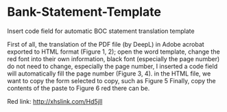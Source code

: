 # Bank-Statement-Template
Insert code field for automatic BOC statement translation template

First of all, the translation of the PDF file (by DeepL) in Adobe acrobat exported to HTML format (Figure 1, 2); open the word template, change the red font into their own information, black font (especially the page number) do not need to change, especially the page number, I inserted a code field will automatically fill the page number (Figure 3, 4). in the HTML file, we want to copy the form selected to copy, such as Figure 5 Finally, copy the contents of the paste to Figure 6 red there can be.

Red link: http://xhslink.com/Hd5jIl
